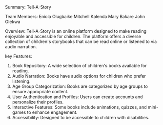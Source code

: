 Summary: Tell-A-Story

Team Members:
 Eniola Olugbaike
 Mitchell Kalenda
 Mary Bakare
 John Olekwa

Overview:
Tell-A-Story is an online platform designed to make reading enjoyable and accessible for children. The platform offers a diverse collection of children's storybooks that can be read online or listened to via audio narration.

key Features:
1. Book Repository: A wide selection of children's books available for reading.
2. Audio Narration: Books have audio options for children who prefer listening.
3. Age Group Categorization: Books are categorized by age groups to ensure appropriate content.
4. User Authentication and Profiles: Users can create accounts and personalize their profiles.
5. Interactive Features: Some books include animations, quizzes, and mini-games to enhance engagement.
6. Accessibility: Designed to be accessible to children with disabilities.
